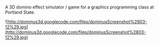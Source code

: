 A 3D domino effect simulator / game for a graphics programming class at Portland State.

![http://dominus3d.googlecode.com/files/dominusScreenshot%2803-12%29.jpg](http://dominus3d.googlecode.com/files/dominusScreenshot%2803-12%29.jpg)